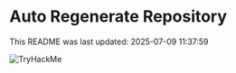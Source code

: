 # Auto Regenerate Repository

This README was last updated: 2025-07-09 11:37:59

 ![TryHackMe](https://tryhackme.com/badge/533634)